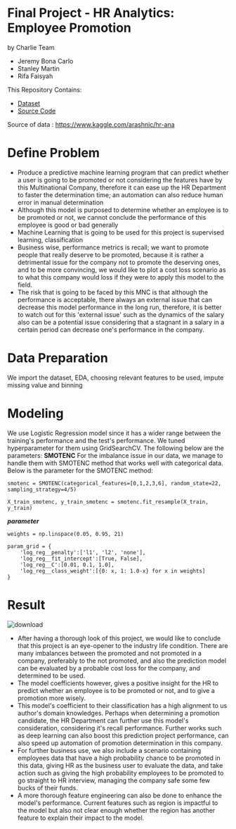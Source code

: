 # Final Project - HR Analytics: Employee Promotion
by Charlie Team
- Jeremy Bona Carlo
- Stanley Martin
- Rifa Faisyah

This Repository Contains:
- [Dataset](https://github.com/PurwadhikaDev/CharlieTeam_JC_DS_FT_BSD_JKT_14_FinalProject/blob/main/train_emp_prom.csv)
- [Source Code](https://github.com/PurwadhikaDev/CharlieTeam_JC_DS_FT_BSD_JKT_14_FinalProject/blob/main/Charlie_Team_HR_Analytics_Employee_Promotion.ipynb)

Source of data : https://www.kaggle.com/arashnic/hr-ana

# Define Problem
- Produce a predictive machine learning program that can predict whether a user is going to be promoted or not considering the features have by this Multinational Company, therefore it can ease up the HR Department to faster the determination time; an automation can also reduce human error in manual determination
- Although this model is purposed to determine whether an employee is to be promoted or not, we cannot conclude the performance of this employee is good or bad generally
- Machine Learning that is going to be used for this project is supervised learning, classification
- Business wise, performance metrics is recall; we want to promote people that really deserve to be promoted, because it is rather a detrimental issue for the company not to promote the deserving ones, and to be more convincing, we would like to plot a cost loss scenario as to what this company would loss if they were to apply this model to the field.
- The risk that is going to be faced by this MNC is that although the performance is acceptable, there always an external issue that can decrease this model performance in the long run, therefore, it is better to watch out for this 'external issue' such as the dynamics of the salary also can be a potential issue considering that a stagnant in a salary in a certain period can decrease one's performance in the company.

# Data Preparation
We import the dataset, EDA, choosing relevant features to be used, impute missing value and binning

# Modeling
We use Logistic Regression model since it has a wider range between the training's performance and the test's performance. We tuned hyperparameter for them using GridSearchCV. The following below are the parameters:
**SMOTENC**
For the imbalance issue in our data, we manage to handle them with SMOTENC method that works well with categorical data. Below is the parameter for the SMOTENC method:
```
smotenc = SMOTENC(categorical_features=[0,1,2,3,6], random_state=22, sampling_strategy=4/5)

X_train_smotenc, y_train_smotenc = smotenc.fit_resample(X_train, y_train)
```

**_parameter_**
```
weights = np.linspace(0.05, 0.95, 21)

param_grid = {
    'log_reg__penalty':['l1', 'l2', 'none'],
    'log_reg__fit_intercept':[True, False],
    'log_reg__C':[0.01, 0.1, 1.0],
    'log_reg__class_weight':[{0: x, 1: 1.0-x} for x in weights]
}
```

# Result
![download](https://user-images.githubusercontent.com/87014423/143854789-2e505435-414d-4cce-bd7c-9b63032c7fd9.png)
- After having a thorough look of this project, we would like to conclude that this project is an eye-opener to the industry life condition. There are many imbalances between the promoted and not promoted in a company, preferably to the not promoted, and also the prediction model can be evaluated by a probable cost loss for the company, and determined to be used.
- The model coefficients however, gives a positive insight for the HR to predict whether an employee is to be promoted or not, and to give a promotion more wisely.
- This model's coefficient to their classification has a high alignment to us author's domain knowledges. Perhaps when determining a promotion candidate, the HR Department can further use this model's consideration, considering it's recall performance. Further works such as deep learning can also boost this prediction project performance, can also speed up automation of promotion determination in this company.
- For further business use, we also include a scenario containing employees data that have a high probability chance to be promoted in this data, giving HR as the business user to evaluate the data, and take action such as giving the high probability employees to be promoted to go straight to HR interview, managing the company safe some few bucks of their funds.
- A more thorough feature engineering can also be done to enhance the model's performance. Current features such as region is impactful to the model but also not clear enough whether the region has another feature to explain their impact to the model.
